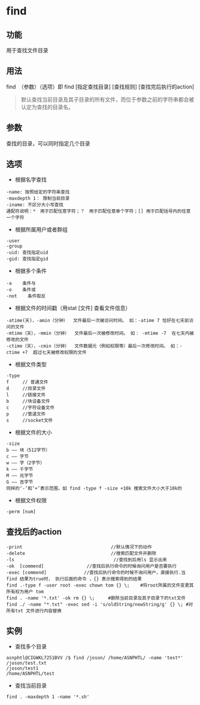# find

## 功能

用于查找文件目录

## 用法

find　（参数）（选项）即 find  [指定查找目录]  [查找规则]  [查找完后执行的action]
> 默认查找当前目录及其子目录的所有文件，而位于参数之前的字符串都会被认定为查找的目录名。

## 参数

查找的目录，可以同时指定几个目录

## 选项

- 根据名字查找

```shell
-name: 按照给定的字符串查找
-maxdepth 1： 限制当前目录
-iname: 不区分大小写查找
通配符说明：*　用于匹配任意字符；？　用于匹配任意单个字符；[] 用于匹配括号内的任意一个字符
```

- 根据所属用户或者群组

```shell
-user
-group
-uid: 查找指定uid
-gid: 查找指定gid
```

- 根据多个条件

```shell
-a    条件与
-o    条件或
-not    条件取反
```

- 根据文件的时间戳（用stat [文件] 查看文件信息）

```shell
-atime(天)，-amin（分钟）  文件最后一次被访问时间。 如：-atime 7 恰好在七天前访问的文件
-mtime（天），-mmin（分钟）  文件最后一次被修改时间。 如： -mtime -7  在七天内被修改的文件
-ctime（天），-cmin（分钟）  文件数据元（例如权限等）最后一次修改时间。 如：-ctime +7  超过七天被修改权限的文件
```

- 根据文件类型

```shell
-type
f     // 普通文件
d     //目录文件
l     //链接文件
b     //块设备文件
c     //字符设备文件
p     //管道文件
s     //socket文件
```

- 根据文件的大小

```shell
-size
b —— 块（512字节）
c —— 字节
w —— 字（2字节）
k —— 千字节
M —— 兆字节
G —— 吉字节
同样的‘-’和‘+’表示范围，如 find -type f -size +10k 搜索文件大小大于10k的
```

- 根据文件权限

```shell
-perm [num]
 ```

## 查找后的action

```shell
-print                                 //默认情况下的动作
-delete                                //搜索匹配文件并删除
-ls                                     //查找到后用ls 显示出来
-ok  [commend]                //查找后执行命令的时候询问用户是否要执行
-exec [commend]              //查找后执行命令的时候不询问用户，直接执行.当 find 结果为true时， 执行后面的命令 ，{} 表示搜索得到的结果
find .-type f -user root -exec chown tom {} \;    #将root所属的文件变更其所有权为用户 tom
find . -name '*.txt' -ok rm {} \;     #删除当前目录及其子目录下的txt文件
find ./ -name "*.txt" -exec sed -i 's/oldString/newString/g' {} \; #对所有txt 文件进行内容替换
```

## 实例

- 查找多个目录

```shell
asnphtl@CIGWKL7251BVV /$ find /joson/ /home/ASNPHTL/ -name 'test*'
/joson/test.txt
/joson/test1
/home/ASNPHTL/test
```

- 查找当前目录
```shell
find . -maxdepth 1 -name '*.sh'
```

